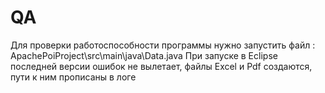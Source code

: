 # QA
Для проверки работоспособности программы нужно запустить файл : ApachePoiProject\src\main\java\Data.java
При запуске в Eclipse последней версии ошибок не вылетает, файлы Excel и Pdf создаются, пути к ним прописаны в логе
